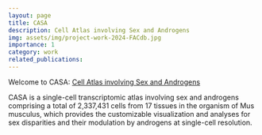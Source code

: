 ```yaml
---
layout: page
title: CASA
description: Cell Atlas involving Sex and Androgens
img: assets/img/project-work-2024-FACdb.jpg
importance: 1
category: work
related_publications: 
---
```


Welcome to CASA: <a href="https://casadbtools.com/" target="_blank">Cell Atlas involving Sex and Androgens</a>

CASA is a single-cell transcriptomic atlas involving sex and androgens comprising a total of 2,337,431 cells from 17 tissues in the organism of Mus musculus, which provides the customizable visualization and analyses for sex disparities and their modulation by androgens at single-cell resolution.
